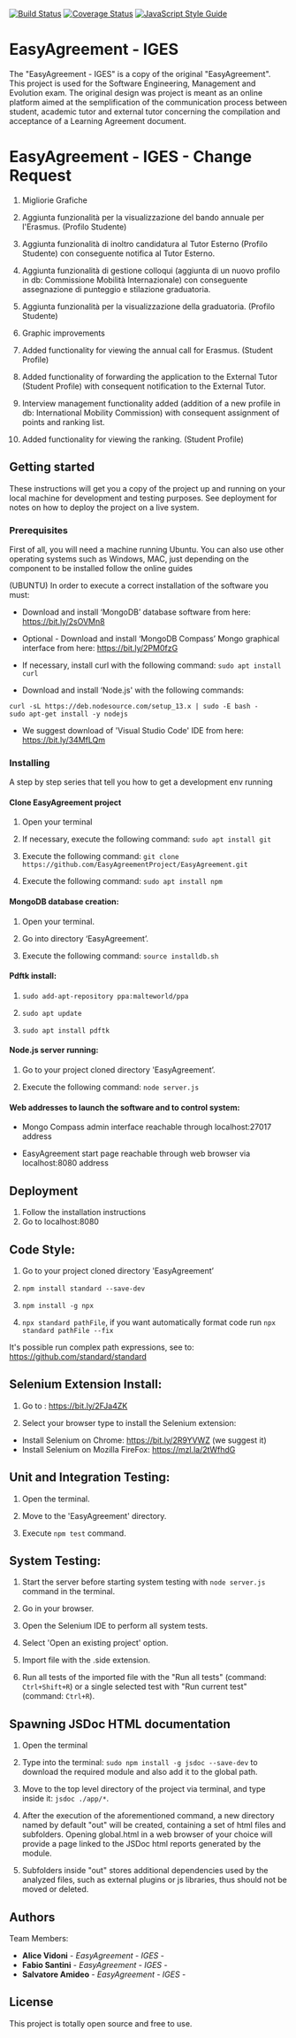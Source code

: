 [![Build Status](https://travis-ci.org/EasyAgreementProject/EasyAgreement.svg?branch=master)](https://travis-ci.org/EasyAgreementProject/EasyAgreement)
[![Coverage Status](https://coveralls.io/repos/github/EasyAgreementProject/EasyAgreement/badge.svg?branch=master)](https://coveralls.io/github/EasyAgreementProject/EasyAgreement?branch=master)
[![JavaScript Style Guide](https://img.shields.io/badge/code_style-standard-brightgreen.svg)](https://standardjs.com)


# EasyAgreement - IGES
The "EasyAgreement - IGES" is a copy of the original "EasyAgreement". This project is used for the Software Engineering, Management and Evolution exam. The original design was project is meant as an online platform aimed at the semplification of the communication process between student, academic tutor and external tutor concerning the compilation and acceptance of a Learning Agreement document.

# EasyAgreement - IGES - Change Request
1) Migliorie Grafiche
2) Aggiunta funzionalità per la visualizzazione del bando annuale per l'Erasmus. (Profilo Studente)
3) Aggiunta funzionalità di inoltro candidatura al Tutor Esterno (Profilo Studente) con conseguente notifica al Tutor Esterno.
4) Aggiunta funzionalità di gestione colloqui (aggiunta di un nuovo profilo in db: Commissione Mobilità Internazionale) con conseguente assegnazione di punteggio e stilazione graduatoria.
5) Aggiunta funzionalità per la visualizzazione della graduatoria. (Profilo Studente)


1) Graphic improvements
2) Added functionality for viewing the annual call for Erasmus. (Student Profile)
3) Added functionality of forwarding the application to the External Tutor (Student Profile) with consequent notification to the External Tutor.
4) Interview management functionality added (addition of a new profile in db: International Mobility Commission) with consequent assignment of points and ranking list.
5) Added functionality for viewing the ranking. (Student Profile)


## Getting started

These instructions will get you a copy of the project up and running on your local machine for development and testing purposes. See 
deployment for notes on how to deploy the project on a live system.


### Prerequisites
First of all, you will need a machine running Ubuntu. You can also use other operating systems such as Windows, MAC, just depending on the component to be installed follow the online guides

(UBUNTU)
In order to execute a correct installation of the software you must:

*	Download and install ‘MongoDB’ database software from here: https://bit.ly/2sOVMn8

*	Optional - Download and install ‘MongoDB Compass’ Mongo graphical interface from here: https://bit.ly/2PM0fzG

* If necessary, install curl with the following command: `sudo apt install curl`

*	Download and install ‘Node.js' with the following commands:
```
curl -sL https://deb.nodesource.com/setup_13.x | sudo -E bash -
sudo apt-get install -y nodejs
```

*	We suggest download of 'Visual Studio Code' IDE from here: https://bit.ly/34MfLQm


### Installing

A step by step series that tell you how to get a development env running

#### Clone EasyAgreement project ####

1. Open your terminal

2. If necessary, execute the following command: `sudo apt install git`

3. Execute the following command: `git clone https://github.com/EasyAgreementProject/EasyAgreement.git`

4. Execute the following command: `sudo apt install npm`


#### MongoDB database creation: ####

1.	Open your terminal.

2.	Go into directory ‘EasyAgreement’.

3.	Execute the following command: `source installdb.sh`


#### Pdftk install: ####
1.	`sudo add-apt-repository ppa:malteworld/ppa`

2.	`sudo apt update`

3.	`sudo apt install pdftk` 

#### Node.js server running: ####

1.	Go to your project cloned directory 'EasyAgreement’.

2.	Execute the following command: `node server.js`


#### Web addresses to launch the software and to control system: ####

*	Mongo Compass admin interface reachable through localhost:27017 address

* EasyAgreement start page reachable through web browser via localhost:8080 address


## Deployment
1.	Follow the installation instructions
2.	Go to localhost:8080

## Code Style: ##

1.	Go to your project cloned directory 'EasyAgreement’

2.	`npm install standard --save-dev`

3.	`npm install -g npx`

4.	`npx standard pathFile`, if you want automatically format code run `npx standard pathFile --fix`

It's possible run complex path expressions, see to: https://github.com/standard/standard

## Selenium Extension Install: ##

1. Go to : https://bit.ly/2FJa4ZK

2. Select your browser type to install the Selenium extension:
*  Install Selenium on Chrome: https://bit.ly/2R9YVWZ (we suggest it)
*  Install Selenium on Mozilla FireFox: https://mzl.la/2tWfhdG

## Unit and Integration Testing: ##

1. Open the terminal.

2. Move to the 'EasyAgreement' directory.

3. Execute `npm test` command.

## System Testing: ##

1. Start the server before starting system testing with `node server.js` command in the terminal.

2. Go in your browser.

3. Open the Selenium IDE to perform all system tests.

4. Select 'Open an existing project' option.

5. Import file with the .side extension.

6. Run all tests of the imported file with the "Run all tests" (command: `Ctrl+Shift+R`) or a single selected test with "Run current test" (command: `Ctrl+R`).

## Spawning JSDoc HTML documentation ##

1. Open the terminal

2. Type into the terminal: `sudo npm install -g jsdoc --save-dev` to download the required module and also add it to the global       path.

3. Move to the top level directory of the project via terminal, and type inside it: `jsdoc ./app/*`.

4. After the execution of the aforementioned command, a new directory named by default "out" will be created, containing a set of html files and subfolders. Opening global.html in a web browser of your choice will provide a page linked to the JSDoc html reports generated by the module.

5. Subfolders inside "out" stores additional dependencies used by the analyzed files, such as external plugins or js libraries, thus should not be moved or deleted.

## Authors

Team Members:
* **Alice Vidoni** - *EasyAgreement - IGES* - 
* **Fabio Santini** - *EasyAgreement - IGES* - 
* **Salvatore Amideo** - *EasyAgreement - IGES* - 

## License

This project is totally open source and free to use.
